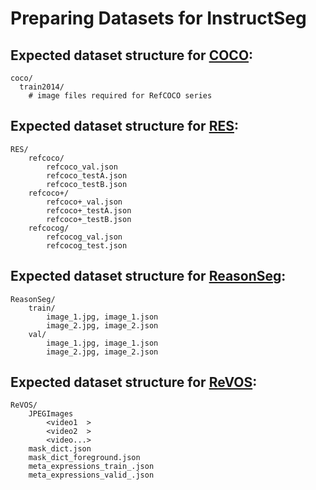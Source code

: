# Preparing Datasets for InstructSeg


## Expected dataset structure for [COCO](https://github.com/facebookresearch/Mask2Former/blob/main/datasets/README.md):

```
coco/
  train2014/
    # image files required for RefCOCO series

```



## Expected dataset structure for [RES](https://drive.google.com/drive/folders/1LCRKZGppfxB9DB-qL46GD-RPsOgvWzsm?usp=sharing):

```
RES/
    refcoco/
        refcoco_val.json
        refcoco_testA.json
        refcoco_testB.json
    refcoco+/
        refcoco+_val.json
        refcoco+_testA.json
        refcoco+_testB.json
    refcocog/
        refcocog_val.json
        refcocog_test.json
```

## Expected dataset structure for [ReasonSeg](https://drive.google.com/drive/folders/125mewyg5Ao6tZ3ZdJ-1-E3n04LGVELqy?usp=sharing):

```
ReasonSeg/
    train/
        image_1.jpg, image_1.json
        image_2.jpg, image_2.json
    val/
        image_1.jpg, image_1.json
        image_2.jpg, image_2.json
```

## Expected dataset structure for [ReVOS](https://github.com/cilinyan/ReVOS-api):

```
ReVOS/
    JPEGImages
        <video1  >
        <video2  >
        <video...>
    mask_dict.json
    mask_dict_foreground.json 
    meta_expressions_train_.json
    meta_expressions_valid_.json
```
